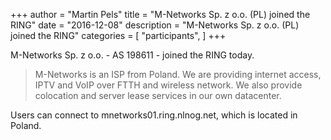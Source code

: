 +++
author = "Martin Pels"
title = "M-Networks Sp. z o.o. (PL) joined the RING"
date = "2016-12-08"
description = "M-Networks Sp. z o.o. (PL) joined the RING"
categories = [
    "participants",
]
+++

M-Networks Sp. z o.o. - AS 198611 - joined the RING today.

> M-Networks is an ISP from Poland. We are providing internet access, IPTV and VoIP over FTTH and wireless network. We also provide colocation and server lease services in our own datacenter.

Users can connect to mnetworks01.ring.nlnog.net, which is located in Poland.


